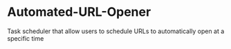 # Automated-URL-Opener
Task scheduler that allow users to schedule URLs to automatically open at a specific time
